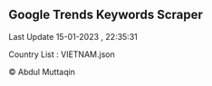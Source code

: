 

## Google Trends Keywords Scraper 
 
Last Update 15-01-2023 , 22:35:31

Country List :
VIETNAM.json



© Abdul Muttaqin 

